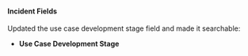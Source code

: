 
#### Incident Fields
Updated the use case development stage field and made it searchable:
- **Use Case Development Stage**
